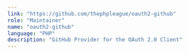 ```yaml
---
link: "https://github.com/thephpleague/oauth2-github"
role: "Maintainer"
name: "oauth2-github"
language: "PHP"
description: "GitHub Provider for the OAuth 2.0 Client"
---
```

